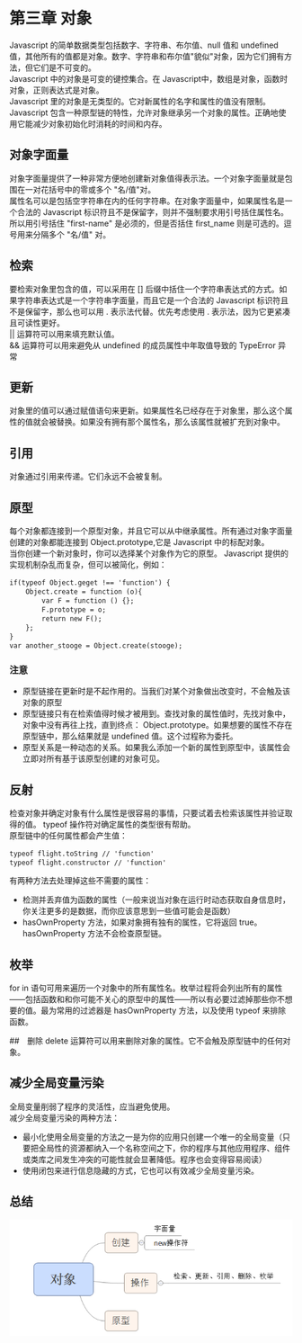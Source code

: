 # 第三章 对象
Javascript 的简单数据类型包括数字、字符串、布尔值、null 值和 undefined 值，其他所有的值都是对象。数字、字符串和布尔值"貌似"对象，因为它们拥有方法，但它们是不可变的。   
Javascript 中的对象是可变的键控集合。在 Javascript中，数组是对象，函数时对象，正则表达式是对象。  
Javascript 里的对象是无类型的。它对新属性的名字和属性的值没有限制。  
Javascript 包含一种原型链的特性，允许对象继承另一个对象的属性。正确地使用它能减少对象初始化时消耗的时间和内存。

## 对象字面量
对象字面量提供了一种非常方便地创建新对象值得表示法。一个对象字面量就是包围在一对花括号中的零或多个 "名/值"对。  
属性名可以是包括空字符串在内的任何字符串。在对象字面量中，如果属性名是一个合法的 Javascript 标识符且不是保留字，则并不强制要求用引号括住属性名。所以用引号括住 "first-name" 是必须的，但是否括住 first_name 则是可选的。逗号用来分隔多个 "名/值" 对。

## 检索
要检索对象里包含的值，可以采用在 [] 后缀中括住一个字符串表达式的方式。如果字符串表达式是一个字符串字面量，而且它是一个合法的 Javascript 标识符且不是保留字，那么也可以用 . 表示法代替。优先考虑使用 . 表示法，因为它更紧凑且可读性更好。  
|| 运算符可以用来填充默认值。  
&& 运算符可以用来避免从 undefined 的成员属性中年取值导致的 TypeError 异常

## 更新
对象里的值可以通过赋值语句来更新。如果属性名已经存在于对象里，那么这个属性的值就会被替换。如果没有拥有那个属性名，那么该属性就被扩充到对象中。

## 引用
对象通过引用来传递。它们永远不会被复制。

## 原型
每个对象都连接到一个原型对象，并且它可以从中继承属性。所有通过对象字面量创建的对象都能连接到 Object.prototype,它是 Javascript 中的标配对象。  
当你创建一个新对象时，你可以选择某个对象作为它的原型。 Javascript 提供的实现机制杂乱而复杂，但可以被简化，例如：

	if(typeof Object.geget !== 'function') {
		Object.create = function (o){
			var F = function () {};
			F.prototype = o;
			return new F();
		};
	}
	var another_stooge = Object.create(stooge);

### 注意
* 原型链接在更新时是不起作用的。当我们对某个对象做出改变时，不会触及该对象的原型
* 原型链接只有在检索值得时候才被用到。查找对象的属性值时，先找对象中，对象中没有再往上找，直到终点： Object.prototype。如果想要的属性不存在原型链中，那么结果就是 undefined 值。这个过程称为委托。
* 原型关系是一种动态的关系。如果我么添加一个新的属性到原型中，该属性会立即对所有基于该原型创建的对象可见。

## 反射
检查对象并确定对象有什么属性是很容易的事情，只要试着去检索该属性并验证取得的值。 typeof 操作符对确定属性的类型很有帮助。  
原型链中的任何属性都会产生值：
		
	typeof flight.toString // 'function'
	typeof flight.constructor // 'function'
有两种方法去处理掉这些不需要的属性：

* 检测并丢弃值为函数的属性（一般来说当对象在运行时动态获取自身信息时，你关注更多的是数据，而你应该意思到一些值可能会是函数）
* hasOwnProperty 方法，如果对象拥有独有的属性，它将返回 true。 hasOwnProperty 方法不会检查原型链。

## 枚举
for in 语句可用来遍历一个对象中的所有属性名。枚举过程将会列出所有的属性——包括函数和和你可能不关心的原型中的属性——所以有必要过滤掉那些你不想要的值。最为常用的过滤器是 hasOwnProperty 方法，以及使用 typeof 来排除函数。 

##　删除
delete 运算符可以用来删除对象的属性。它不会触及原型链中的任何对象。

## 减少全局变量污染
全局变量削弱了程序的灵活性，应当避免使用。  
减少全局变量污染的两种方法：

* 最小化使用全局变量的方法之一是为你的应用只创建一个唯一的全局变量（只要把全局性的资源都纳入一个名称空间之下，你的程序与其他应用程序、组件或类库之间发生冲突的可能性就会显著降低。程序也会变得容易阅读）
* 使用闭包来进行信息隐藏的方式，它也可以有效减少全局变量污染。

## 总结
![alt txt](./3.1.png)